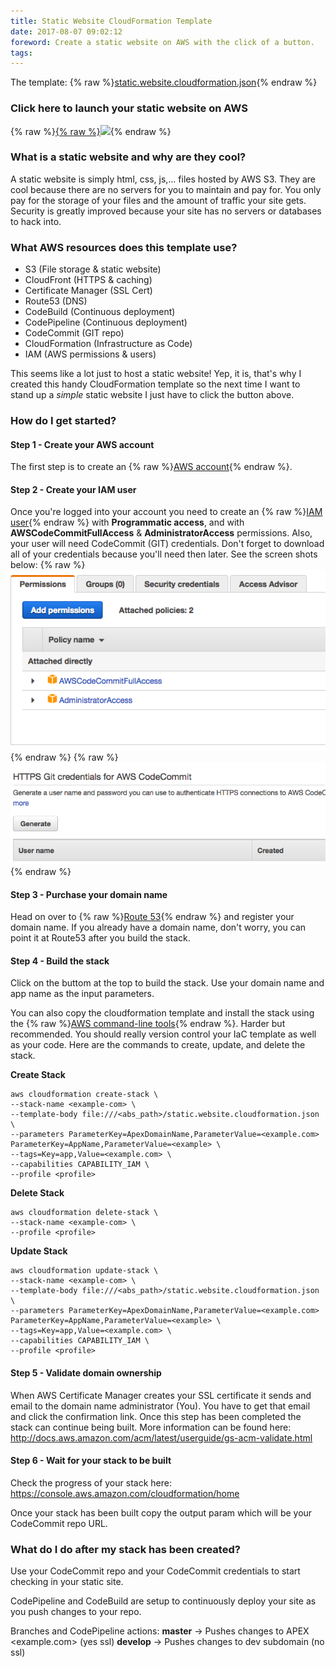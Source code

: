 ```yaml
---
title: Static Website CloudFormation Template
date: 2017-08-07 09:02:12
foreword: Create a static website on AWS with the click of a button.
tags:
---
```

The template: {% raw %}<a href="https://s3.amazonaws.com/thestackshack/static.website.cloudformation.json">static.website.cloudformation.json</a>{% endraw %}
### Click here to launch your static website on AWS
{% raw %}<a href="https://console.aws.amazon.com/cloudformation/home?region=us-east-1#/stacks/new?stackName=staticwebsite&templateURL=https://s3.amazonaws.com/thestackshack/static.website.cloudformation.json">{% raw %}<img src="https://s3.amazonaws.com/cloudformation-examples/cloudformation-launch-stack.png"/></a>{% endraw %}

### What is a static website and why are they cool?
A static website is simply html, css, js,... files hosted by AWS S3.  They are cool because there are no servers for you to maintain and pay for.  You only pay for the storage of your files and the amount of traffic your site gets.  Security is greatly improved because your site has no servers or databases to hack into.

### What AWS resources does this template use?
* S3 (File storage & static website)
* CloudFront (HTTPS & caching)
* Certificate Manager (SSL Cert)
* Route53 (DNS)
* CodeBuild (Continuous deployment)
* CodePipeline (Continuous deployment)
* CodeCommit (GIT repo)
* CloudFormation (Infrastructure as Code)
* IAM (AWS permissions & users)

This seems like a lot just to host a static website!  Yep, it is, that's why I created this handy CloudFormation template so the next time I want to stand up a _simple_ static website I just have to click the button above.

### How do I get started?
#### Step 1 - Create your AWS account
The first step is to create an {% raw %}<a href="https://aws.amazon.com">AWS account</a>{% endraw %}.

#### Step 2 - Create your IAM user
Once you're logged into your account you need to create an {% raw %}<a href="https://console.aws.amazon.com/iam/home">IAM user</a>{% endraw %} with **Programmatic access**, and with **AWSCodeCommitFullAccess** & **AdministratorAccess** permissions.  Also, your user will need CodeCommit (GIT) credentials.  Don't forget to download all of your credentials because you'll need then later.  See the screen shots below:
{% raw %}<img src="/images/aws-permissions.png"/>{% endraw %}
{% raw %}<img src="/images/aws-git-credentials.png"/>{% endraw %}

#### Step 3 - Purchase your domain name
Head on over to {% raw %}<a href="https://console.aws.amazon.com/route53/home">Route 53</a>{% endraw %} and register your domain name.  If you already have a domain name, don't worry, you can point it at Route53 after you build the stack. 

#### Step 4 - Build the stack
Click on the buttom at the top to build the stack.  Use your domain name and app name as the input parameters.

You can also copy the cloudformation template and install the stack using the {% raw %}<a href="http://docs.aws.amazon.com/cli/latest/userguide/installing.html">AWS command-line tools</a>{% endraw %}.  Harder but recommended.  You should really version control your IaC template as well as your code.  Here are the commands to create, update, and delete the stack.

**Create Stack**
```
aws cloudformation create-stack \
--stack-name <example-com> \
--template-body file:///<abs_path>/static.website.cloudformation.json \
--parameters ParameterKey=ApexDomainName,ParameterValue=<example.com> ParameterKey=AppName,ParameterValue=<example> \
--tags=Key=app,Value=<example.com> \
--capabilities CAPABILITY_IAM \
--profile <profile>
```

**Delete Stack**
```
aws cloudformation delete-stack \
--stack-name <example-com> \
--profile <profile>
```

**Update Stack**
```
aws cloudformation update-stack \
--stack-name <example-com> \
--template-body file:///<abs_path>/static.website.cloudformation.json \
--parameters ParameterKey=ApexDomainName,ParameterValue=<example.com> ParameterKey=AppName,ParameterValue=<example> \
--tags=Key=app,Value=<example.com> \
--capabilities CAPABILITY_IAM \
--profile <profile>
```

#### Step 5 - Validate domain ownership
When AWS Certificate Manager creates your SSL certificate it sends and email to the domain name administrator (You).  You have to get that email and click the confirmation link.  Once this step has been completed the stack can continue being built.  More information can be found here:  http://docs.aws.amazon.com/acm/latest/userguide/gs-acm-validate.html

#### Step 6 - Wait for your stack to be built
Check the progress of your stack here:  https://console.aws.amazon.com/cloudformation/home

Once your stack has been built copy the output param which will be your CodeCommit repo URL.  

### What do I do after my stack has been created?
Use your CodeCommit repo and your CodeCommit credentials to start checking in your static site.

CodePipeline and CodeBuild are setup to continuously deploy your site as you push changes to your repo.  

Branches and CodePipeline actions:
**master** -> Pushes changes to APEX <example.com> (yes ssl)
**develop** -> Pushes changes to dev subdomain (no ssl)
